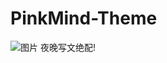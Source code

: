 # PinkMind-Theme
![图片](https://user-images.githubusercontent.com/45514446/146019718-d1d4f060-01c3-4969-bc9d-887c5343a402.png)
夜晚写文绝配!
